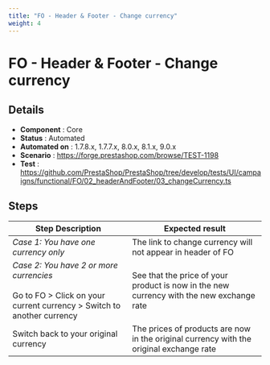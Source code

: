 ```yaml
---
title: "FO - Header & Footer - Change currency"
weight: 4
---
```


# FO - Header & Footer - Change currency
## Details
* **Component** : Core
* **Status** : Automated
* **Automated on** : 1.7.8.x, 1.7.7.x, 8.0.x, 8.1.x, 9.0.x
* **Scenario** : https://forge.prestashop.com/browse/TEST-1198
* **Test** : https://github.com/PrestaShop/PrestaShop/tree/develop/tests/UI/campaigns/functional/FO/02_headerAndFooter/03_changeCurrency.ts

## Steps
| Step Description | Expected result |
| ----- | ----- |
| *Case 1: You have one currency only* | The link to change currency will not appear in header of FO |
| *Case 2: You have 2 or more currencies*<br><br>Go to FO > Click on your current currency > Switch to another currency | See that the price of your product is now in the new currency with the new exchange rate |
| Switch back to your original currency | The prices of products are now in the original currency with the original exchange rate |
